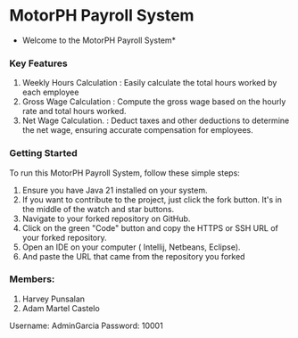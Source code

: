 # MotorPH Payroll System
* Welcome to the MotorPH Payroll System*

### Key Features
1. Weekly Hours Calculation : Easily calculate the total hours worked by each employee
2. Gross Wage Calculation   : Compute the gross wage based on the hourly rate and total hours worked.
3. Net Wage Calculation.      :  Deduct taxes and other deductions to determine the net wage, ensuring accurate compensation for employees.

### Getting Started
To run this MotorPH Payroll System, follow these simple steps:
1. Ensure you have Java 21 installed on your system.
2. If you want to contribute to the project, just click the fork button. It's in the middle of the watch and star buttons.
3. Navigate to your forked repository on GitHub.
4. Click on the green "Code" button and copy the HTTPS or SSH URL of your forked repository.
5. Open an IDE on your computer ( Intellij, Netbeans, Eclipse).
6. And paste the URL that came from the repository you forked

### Members:
1. Harvey Punsalan
1. Adam Martel Castelo

Username: AdminGarcia
Password: 10001
